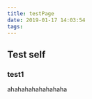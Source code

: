 ```yaml
---
title: testPage
date: 2019-01-17 14:03:54
tags:
---
```


## Test self

### test1

ahahahahahahahaha

